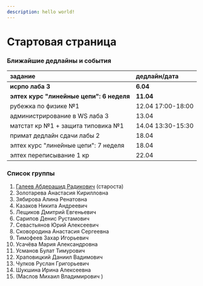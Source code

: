 ```yaml
---
description: hello world!
---
```


# Стартовая страница

### Ближайшие дедлайны и события

| задание | дедлайн/дата |
| :--- | :--- |
| **исрпо лаба 3** | **6.04** |
| **элтех курс "линейные цепи": 6 неделя** | **11.04** |
| рубежка по физике №1 | 12.04 17:00-18:00 |
| администрирование в WS лаба 3 | 13.04 |
| матстат кр №1 + защита типовика №1 | 14.04 13:30-15:30 |
| примат дедлайн сдачи лабы 2 | 18.04 |
| элтех курс "линейные цепи": 7 неделя | 18.04 |
| элтех переписывание 1 кр | 22.04 |

### Список группы

1. [Галеев Абдерашид Радикович](https://vk.com/grashid) \(староста\) 
2. Золотарева Анастасия Кирилловна 
3. Зябирова Алина Ренатовна 
4. Казаков Никита Андреевич 
5. Лещиков Дмитрий Евгеньевич  
6. Сарипов Денис Рустамович 
7. Севастьянов Юрий Алексеевич
8. Сковородина Анастасия Сергеевна
9. Тимофеев Захар Игорьевич 
10. Усачёва Мария Александровна 
11. Усманов Булат Тимурович 
12. Храповицкий Даниил Вадимович 
13. Чулков Руслан Григорьевич 
14. Шукшина Ирина Алексеевна
15. \(Маслов Михаил Владимирович \)

